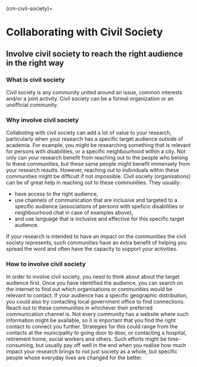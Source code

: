 (cm-civil-society)=
# Collaborating with Civil Society

## Involve civil society to reach the right audience in the right way

### What is civil society

Civil society is any community united around an issue, common interests and/or a joint activity. 
Civil society can be a formal organization or an unofficial community. 

### Why involve civil society

Collaboting with civil society can add a lot of value to your research, particularly when your research has a specific target audience outside of academia. 
For example, you might be researching something that is relevant for persons with disabilities, or a specific neighbourhood within a city. 
Not only can your research benefit from reaching out to the people who belong to these communities, but these same people might benefit immensely from your research results. 
However, reaching out to individuals within these communities might be difficult if not impossible. 
Civil society (organisations) can be of great help in reaching out to these communities. 
They usually: 
- have access to the right audience,
- use channels of communication that are inclusive and targeted to a specific audience (associations of persons with speficic disabilities or neighbourhood chat in case of examples above),
- and use language that is inclusive and effective for this specific target audience.

If your research is intended to have an impact on the communities the civil society represents, such communities have an extra benefit of helping you spread the word and often have the capacity to support your activities. 

### How to involve civil society

In order to involve civil society, you need to think about about the target audience first. 
Once you have identified the audience, you can search on the internet to find out which organisations or communities would be relevant to contact. 
If your audience has a specific geographic distribution, you could also try contacting local government office to find connections. 
Reach out to these communities in whichever their preferred communication channel is. 
Not every community has a website where such information might be available, so it is important that you find the right contact to connect you further. 
Strategies for this could range from the contacts at the municipality to going door to door, or contacting a hospital, retirement home, social workers and others. 
Such efforts might be time-consuming, but usually pay off well in the end when you realise how much impact your research brings to not just society as a whole, but specific people whose everyday lives are changed for the better.
